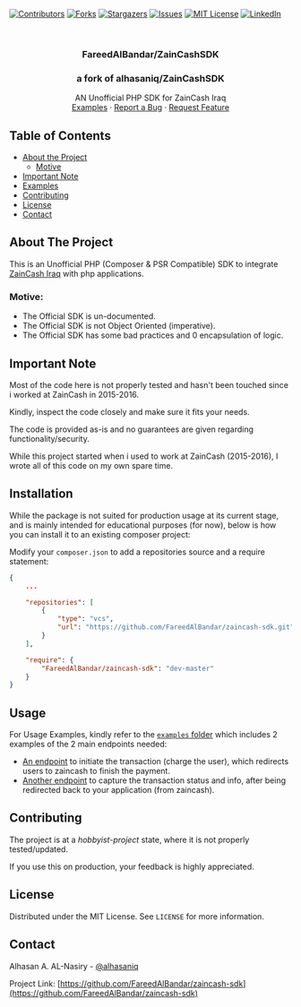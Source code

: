 [![Contributors][contributors-shield]][contributors-url]
[![Forks][forks-shield]][forks-url]
[![Stargazers][stars-shield]][stars-url]
[![Issues][issues-shield]][issues-url]
[![MIT License][license-shield]][license-url]
[![LinkedIn][linkedin-shield]][linkedin-url]

<!-- PROJECT INFO -->
<br />
<p align="center">

  <h3 align="center">FareedAlBandar/ZainCashSDK</h3>
  <h3 align="center">a fork of alhasaniq/ZainCashSDK</h3>

  <p align="center">
    AN Unofficial PHP SDK for ZainCash Iraq
    <br />
    <a href="https://github.com/FareedAlBandar/zaincash-sdk/tree/master/examples">Examples</a>
    ·
    <a href="https://github.com/FareedAlBandar/zaincash-sdk/issues">Report a Bug</a>
    ·
    <a href="https://github.com/FareedAlBandar/zaincash-sdk/issues">Request Feature</a>
  </p>
</p>

<!-- TABLE OF CONTENTS -->

## Table of Contents

-   [About the Project](#about-the-project)
    -   [Motive](#motive)
-   [Important Note](#important-note)
-   [Examples](#examples)
-   [Contributing](#contributing)
-   [License](#license)
-   [Contact](#contact)

<!-- ABOUT THE PROJECT -->

## About The Project

This is an Unofficial PHP (Composer & PSR Compatible) SDK to integrate [ZainCash Iraq](https://zaincash.iq) with php applications.

### Motive:

-   The Official SDK is un-documented.
-   The Official SDK is not Object Oriented (imperative).
-   The Official SDK has some bad practices and 0 encapsulation of logic.

<!-- GETTING STARTED -->

## Important Note

Most of the code here is not properly tested and hasn't been touched since i worked at ZainCash in 2015-2016.

Kindly, inspect the code closely and make sure it fits your needs.

The code is provided as-is and no guarantees are given regarding functionality/security.

While this project started when i used to work at ZainCash (2015-2016), I wrote all of this code on my own spare time.  

## Installation

While the package is not suited for production usage at its current stage, and is mainly intended for educational purposes (for now), below is how you can install it to an existing composer project:

Modify your `composer.json` to add a repositories source and a require statement:

```json
{
    ...

	"repositories": [
		{
			"type": "vcs",
			"url": "https://github.com/FareedAlBandar/zaincash-sdk.git"
		}
	],

	"require": {
		"FareedAlBandar/zaincash-sdk": "dev-master"
	}
}
```

<!-- EXAMPLES -->

## Usage

For Usage Examples, kindly refer to the [`examples` folder](https://github.com/FareedAlBandar/zaincash-sdk/tree/master/examples) which includes 2 examples of the 2 main endpoints needed:

-   [An endpoint](https://github.com/FareedAlBandar/zaincash-sdk/blob/master/examples/example-init.php) to initiate the transaction (charge the user), which redirects users to zaincash to finish the payment.
-   [Another endpoint](https://github.com/FareedAlBandar/zaincash-sdk/blob/master/examples/example-redirect.php) to capture the transaction status and info, after being redirected back to your application (from zaincash).

<!-- CONTRIBUTING -->

## Contributing

The project is at a _hobbyist-project_ state, where it is not properly tested/updated.

If you use this on production, your feedback is highly appreciated.

<!-- LICENSE -->

## License

Distributed under the MIT License. See `LICENSE` for more information.

<!-- CONTACT -->

## Contact

Alhasan A. AL-Nasiry - [@alhasaniq](https://twitter.com/alhasaniq)

Project Link: [https://github.com/FareedAlBandar/zaincash-sdk](https://github.com/FareedAlBandar/zaincash-sdk)

<!-- MARKDOWN LINKS & IMAGES -->
<!-- https://www.markdownguide.org/basic-syntax/#reference-style-links -->

[contributors-shield]: https://img.shields.io/github/contributors/alhasaniq/zaincash-sdk.svg?style=flat-square
[contributors-url]: https://github.com/alhasaniq/zaincash-sdk/graphs/contributors
[forks-shield]: https://img.shields.io/github/forks/alhasaniq/zaincash-sdk.svg?style=flat-square
[forks-url]: https://github.com/alhasaniq/zaincash-sdk/network/members
[stars-shield]: https://img.shields.io/github/stars/alhasaniq/zaincash-sdk.svg?style=flat-square
[stars-url]: https://github.com/alhasaniq/zaincash-sdk/stargazers
[issues-shield]: https://img.shields.io/github/issues/alhasaniq/zaincash-sdk.svg?style=flat-square
[issues-url]: https://github.com/alhasaniq/zaincash-sdk/issues
[license-shield]: https://img.shields.io/github/license/alhasaniq/zaincash-sdk.svg?style=flat-square
[license-url]: https://github.com/alhasaniq/zaincash-sdk/blob/master/LICENSE
[linkedin-shield]: https://img.shields.io/badge/-LinkedIn-black.svg?style=flat-square&logo=linkedin&colorB=555
[linkedin-url]: https://linkedin.com/in/alhasaniq

